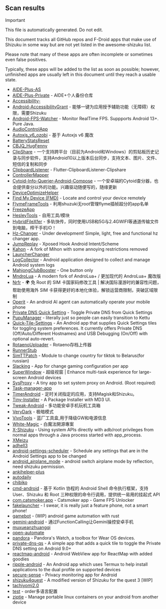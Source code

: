 ## Scan results
> [!IMPORTANT]
> This file is automatically generated. Do not edit.

This document tracks all GitHub repos and F-Droid apps that make use of Shizuku in some way but are not yet listed in the awesome-shizuku list.

Please note that many of these apps are often incomplete or sometimes even false positives.

Typically, these apps will be added to the list as soon as possible; however, unfinished apps are usually left in this document until they reach a usable state.

 * [AIDE-Plus-AS](https://github.com/Familyye/AIDE-Plus-AS)
 * [AIDE-Plus-Private](https://github.com/ZeroAicy/AIDE-Plus-Private) - AIDE+个人备份仓库
 * [Accessibility-](https://github.com/nai559/Accessibility-)
 * [Android-AccessibilityGrant](https://github.com/MagicianGuo/Android-AccessibilityGrant) - 能够一键为应用授予辅助功能（无障碍）权限，需要Shizuku
 * [Android-FPS-Watcher](https://github.com/WuDi-ZhanShen/Android-FPS-Watcher) - Monitor RealTime FPS. Suppports Android 13+. Pure Java.
 * [AudioControlApp](https://github.com/SwastikChamp2/AudioControlApp)
 * [Autoxjs_v6_ozobi](https://github.com/ozobiozobi/Autoxjs_v6_ozobi) - 基于 Autoxjs v6 魔改
 * [BatteryStatsReset](https://github.com/Reborn0Holly/BatteryStatsReset)
 * [CBJQ_HugFenny](https://github.com/LiuJiewenTT/CBJQ_HugFenny)
 * [ClipShare](https://github.com/aa2013/ClipShare) - 一个支持跨平台（目前为Android和Windows）的剪贴板历史记录与同步软件，支持Android10以上版本后台同步，支持文本、图片、文件、短信的复制和同步
 * [ClipboardListener](https://github.com/aa2013/ClipboardListener) - Flutter-ClipboardListener-Clipshare
 * [ControllerMapper](https://github.com/anhquan7826/ControllerMapper)
 * [Cytoid-Info-Querier-Android-Compose](https://github.com/Lyneon/Cytoid-Info-Querier-Android-Compose) - 一个安卓端的Cytoid查分器，也会提供查分以外的功能。兴趣驱动随便写的，随缘更新
 * [DeviceOptimizeHelper](https://github.com/sbmatch/DeviceOptimizeHelper)
 * [Find My Device (FMD)](https://gitlab.com/fmd-foss/fmd-android) - Locate and control your device remotely
 * [FlymeFrameTools](https://github.com/Ruyue-Kinsenka/FlymeFrameTools) - 利用shuzuki无root管理flyme插帧超分的app名单
 * [FreezeApp](https://github.com/JuneLeo/FreezeApp)
 * [HesleyTools](https://github.com/ldh-star/HesleyTools) - 自用工具/模块
 * [HybridFileXfer](https://github.com/weixiansen574/HybridFileXfer) - 多轨快传，同时使用USB和5G与2.4GWIFI等通道传输文件到电脑，榨干手机IO！
 * [Hz-Changer](https://github.com/MARCOS-S-S/Hz-Changer) - Under development! Simple, light, free and functional hz changer app.
 * [JumpReplay](https://github.com/FourTwooo/JumpReplay) - Xposed Hook Android Intent/Scheme
 * [Kahon](https://github.com/AmanoTeam/Kahon) - A fork of Mihon with some annoying restrictions removed
 * [LauncherChanger](https://github.com/Samuel095383/LauncherChanger)
 * [LogCollector](https://github.com/thekosa/LogCollector) - Android application designed to collect and manage Android system logs
 * [MahjongClubBooster](https://github.com/OlegPV2/MahjongClubBooster) - One button only
 * [MndroLua](https://github.com/Crescent-of-Maya/MndroLua) - A modern fork of AndroLua+ / 更加现代的 AndroLua+ 魔改版
 * [Nrfr](https://github.com/Ackites/Nrfr) - 🌍 免 Root 的 SIM 卡国家码修改工具 | 解决国际漫游时的兼容性问题，帮助使用海外 SIM 卡获得更好的本地化体验，解锁运营商限制，突破区域限制
 * [Operit](https://github.com/AAswordman/Operit) - An android AI agent can automatically operate your mobile phone
 * [Private DNS Quick Setting](https://github.com/flashsphere/private-dns-qs) - Toggle Private DNS from Quick Settings
 * [PupuManager](https://github.com/C0C0B01/PupuManager) - literally just so people can easily transition to Kettu
 * [Quick-Tile-Settings](https://github.com/RBN-Apps/Quick-Tile-Settings) - An Android app that supplies Quick Settings tiles for toggling system preferences. It currently offers Private DNS (Off/Auto/Different Hostnames) and USB Debugging (On/Off) with optional auto-revert.
 * [RotaenoUploader](https://github.com/milkycandy/RotaenoUploader) - Rotaeno存档上传器
 * [RunnerStub](https://github.com/yangFenTuoZi/RunnerStub)
 * [SimTTPatch](https://github.com/RecodeLiner/SimTTPatch) - Module to change country for tiktok to Belarus(for russian)
 * [Slacking](https://github.com/Skyghost090/Slacking) - App for change gaming configuration per app
 * [SuperWindow](https://github.com/eiyooooo/SuperWindow) - 超级视窗 | Enhance multi-task experience for large-screen Android devices
 * [SysProxy](https://github.com/Kr328/SysProxy) - A tiny app to set system proxy on Android. (Root required)
 * [Task-manager-app](https://github.com/Swayam7Garg/Task-manager-app)
 * [TimerAndroid](https://github.com/HNIdesu/TimerAndroid) - 定时关闭指定的应用，支持Magisk和Shizuku。
 * [Tiny-Installer](https://github.com/scto/Tiny-Installer) - A Package Installer with MD3 UI.
 * [Tweak-Android](https://github.com/lumkit/Tweak-Android) - 多功能安卓手机玩机工具箱
 * [VeryDark](https://github.com/wkbin/VeryDark) - 极暗模式
 * [VivoTools](https://github.com/ItosEO/VivoTools) - 蓝厂工具盒,用于降级GW和电源信息
 * [White-Magic](https://github.com/KennyYang0726/White-Magic) - 白魔法開源專案
 * [X-Shizuku](https://github.com/Mbilse/X-Shizuku) - Using system APIs directly with adb/root privileges from normal apps through a Java process started with app_process.
 * [XMeizu](https://github.com/ItosEO/XMeizu)
 * [adhell3](https://github.com/pascua28/adhell3)
 * [android-settings-scheduler](https://github.com/Turtlepaw/android-settings-scheduler) - Schedule any settings that are in the Android Settings app to be changed
 * [android_airplane_mode](https://github.com/lalakii/android_airplane_mode) - android switch airplane mode by reflection, need shizuku permission.
 * [ankihelper-plus](https://github.com/huhuswei/ankihelper-plus)
 * [autodaily](https://github.com/ParadiseZ/autodaily)
 * [chibiko](https://github.com/bluesky139/chibiko)
 * [cmd-android](https://github.com/niki914/cmd-android) - 基于 Kotlin 协程的 Android Shell 命令执行框架，支持 User、Shizuku 和 Root 三种权限的命令行调用，提供统一易用的挂起式 API
 * [com.catsmoker.app](https://github.com/catsmoker/com.catsmoker.app) - Catsmoker app - Game FPS Unlocker
 * [fakelauncher](https://github.com/ZH-XiJun/fakelauncher) - I swear, it is really just a feature phone, not a smart phone!
 * [gamebot](https://github.com/tkkcc/gamebot) - (WIP) android game automation with rust
 * [gemini-android](https://github.com/niki914/gemini-android) - 通过FunctionCalling让Gemini操控安卓手机
 * [muxueanzhuangqi](https://github.com/yuan-shiguang/muxueanzhuangqi)
 * [open-automate](https://github.com/woliver99/open-automate)
 * [pandora](https://github.com/maisymoe/pandora) - Pandora's Watch, a toolbox for Wear OS devices.
 * [private-dns-qs](https://github.com/flashsphere/private-dns-qs) - A simple app that adds a quick tile to toggle the Private DNS setting on Android 9.0+
 * [reactmap-android](https://github.com/Mygod/reactmap-android) - Android WebView app for ReactMap with added goodies
 * [ripple-android](https://github.com/husmus00/ripple-android) - An Android app which uses Termux to help install applications to the dual profile on supported devices
 * [secure-sense](https://github.com/Icetok/secure-sense) - Privacy monitoring app for Android
 * [shizuku4quest](https://github.com/metalex201/shizuku4quest) - A modified version of Shizuku for the quest 3 [WIP]
 * [tachiyomi2.0](https://github.com/darkfireeee/tachiyomi2.0)
 * [test](https://github.com/wangke69/test) - order多语言配置
 * [ziptie](https://github.com/MercuryWorkshop/ziptie) - Manage portable linux containers on your android from another device

